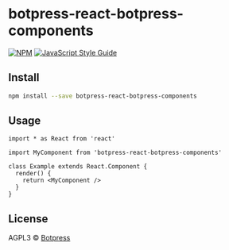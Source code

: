 # botpress-react-botpress-components

>

[![NPM](https://img.shields.io/npm/v/botpress-react-botpress-components.svg)](https://www.npmjs.com/package/botpress-react-botpress-components) [![JavaScript Style Guide](https://img.shields.io/badge/code_style-standard-brightgreen.svg)](https://standardjs.com)

## Install

```bash
npm install --save botpress-react-botpress-components
```

## Usage

```tsx
import * as React from 'react'

import MyComponent from 'botpress-react-botpress-components'

class Example extends React.Component {
  render() {
    return <MyComponent />
  }
}
```

## License

AGPL3 © [Botpress](https://github.com/Botpress)
